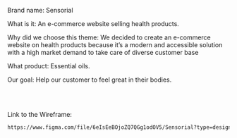 Brand name: Sensorial

What is it: An e-commerce website selling health products.

Why did we choose this theme: We decided to create an e-commerce website on health products because it’s a modern and accessible solution with a high market demand to take care of diverse customer base

What product: Essential oils.

Our goal: Help our customer to feel great in their bodies.

<br>
<br>

Link to the Wireframe:
```bash
https://www.figma.com/file/6eIsEeBOjoZQ7QGg1odOV5/Sensorial?type=design&node-id=0%3A1&mode=design&t=FqN8KX7RRHnCQifh-1
```
